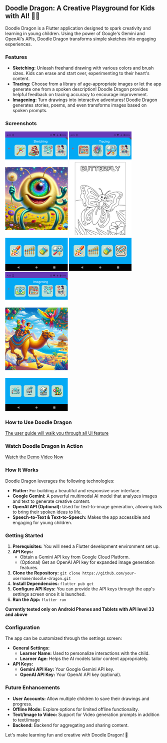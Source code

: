 ## Doodle Dragon: A Creative Playground for Kids with AI! 🎨🤖

Doodle Dragon is a Flutter application designed to spark creativity and learning in young children. Using the power of Google's Gemini and OpenAI's APIs, Doodle Dragon transforms simple sketches into engaging experiences.

### Features

* **Sketching:** Unleash freehand drawing with various colors and brush sizes. Kids can erase and start over, experimenting to their heart's content.
* **Tracing:**  Choose from a library of age-appropriate images or let the app generate one from a spoken description!  Doodle Dragon provides helpful feedback on tracing accuracy to encourage improvement.
* **Imagening:** Turn drawings into interactive adventures! Doodle Dragon generates stories, poems, and even transforms images based on spoken prompts.

### Screenshots

<img src="docs/sketching.png" width="200" /> <img src="docs/tracing.png" width="200" /> <img src="docs/imagening.png" width="200" /> 

### How to Use Doodle Dragon
[The user guide will walk you through all UI feature](./docs/UserGuide.md)

### Watch Doodle Dragon in Action
[Watch the Demo Video Now](https://youtu.be/PIbCCbIpTz8)

### How It Works

Doodle Dragon leverages the following technologies:

* **Flutter:** For building a beautiful and responsive user interface.
* **Google Gemini:** A powerful multimodal AI model that analyzes images and text to generate creative content.
* **OpenAI API (Optional):** Used for text-to-image generation, allowing kids to bring their spoken ideas to life.
* **Speech-to-Text & Text-to-Speech:**  Makes the app accessible and engaging for young children.

### Getting Started

1. **Prerequisites:**  You will need a Flutter development environment set up.
2. **API Keys:**
    * Obtain a Gemini API key from Google Cloud Platform.
    * (Optional) Get an OpenAI API key for expanded image generation features.
3. **Clone the Repository:**  `git clone https://github.com/your-username/doodle-dragon.git`
4. **Install Dependencies:** `flutter pub get`
5. **Configure API Keys:** You can provide the API keys through the app's settings screen once it is launched.
6. **Run the App:** `flutter run`



**Currently tested only on Android Phones and Tablets with API level 33 and above**

### Configuration

The app can be customized through the settings screen:

* **General Settings:**
    * **Learner Name:** Used to personalize interactions with the child.
    * **Learner Age:** Helps the AI models tailor content appropriately.
* **API Keys:**
    * **Gemini API Key:** Your Google Gemini API key.
    * **OpenAI API Key:** Your OpenAI API key (optional).

### Future Enhancements
* **User Accounts:** Allow multiple children to save their drawings and progress.
* **Offline Mode:** Explore options for limited offline functionality.
* **Text/Image to Video:** Support for Video generation prompts in addition to text/image
* **Backend:** Backend for aggregating and sharing content.

Let's make learning fun and creative with Doodle Dragon! 🐲
